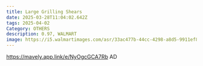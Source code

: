```yaml
---
title: Large Grilling Shears
date: 2025-03-28T11:04:02.642Z
tags: 2025-04-02
Category: OTHERS
description: 0.97, WALMART
image: https://i5.walmartimages.com/asr/33ac477b-44cc-4298-a8d5-9911ef8e2d47.8cbb02e96f739adce985917ea8f4e775.jpeg?odnHeight=640&odnWidth=640&odnBg=FFFFFF
---
```

https://mavely.app.link/e/NyOgcGCA7Rb    AD